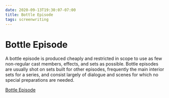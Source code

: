 ```yaml
---
date: 2020-09-13T19:30:07-07:00
title: Bottle Episode
tags: screenwriting
---
```


# Bottle Episode

A bottle episode is produced cheaply and restricted in scope to use as few non-regular cast members, effects, and sets as possible. Bottle episodes are usually shot on sets built for other episodes, frequently the main interior sets for a series, and consist largely of dialogue and scenes for which no special preparations are needed.

[Bottle Episode](https://en.wikipedia.org/wiki/Bottle_episode)